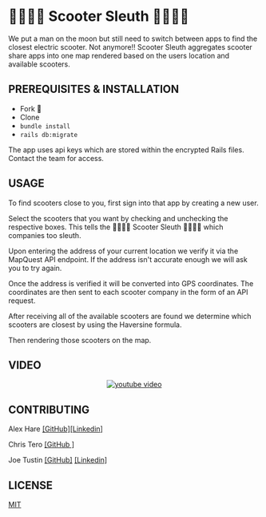 # 🛴🕵🏻‍♂️ Scooter Sleuth 🛴🕵🏻‍♀️

We put a man on the moon but still need to switch between apps to find the closest electric scooter.  Not anymore!!
Scooter Sleuth aggregates scooter share apps into one map rendered based on the users location and available scooters.


## PREREQUISITES & INSTALLATION
- Fork 🍴
- Clone
- ``` bundle install ```
- ``` rails db:migrate ```

The app uses api keys which are stored within the encrypted Rails files.  Contact the team for access.

## USAGE
To find scooters close to you, first sign into that app by creating a new user.  

Select the scooters that you want by checking and unchecking the respective boxes.  This tells the  🛴🕵🏻‍♂️ Scooter Sleuth 🛴🕵🏻‍♀️  which companies too sleuth.  

Upon entering the address of your current location we verify it via the MapQuest API endpoint.  If the address isn't accurate enough we will ask you to try again.  

Once the address is verified it will be converted into GPS coordinates.  The coordinates are then sent to each scooter company in the form of an API request.

After receiving all of the available scooters are found we determine which scooters are closest by using the Haversine formula.

Then rendering those scooters on the map.

## VIDEO 

<div align="center">
  
  [![youtube video](https://i.ytimg.com/vi/PwzsgzlYaZY/maxresdefault.jpg)](https://www.youtube.com/watch?v=PwzsgzlYaZY)
  
</div>


## CONTRIBUTING

Alex Hare [[GitHub]](https://github.com/ahare14)[[Linkedin]](www.linkedin.com/in/alexander-hare-02b78633)

Chris Tero [[GitHub ]](https://github.com/takeastand)

Joe Tustin [[GitHub]](https://github.com/drbarq) [[Linkedin]](https://www.linkedin.com/in/joetustin/)


## LICENSE

[MIT](https://choosealicense.com/licenses/mit/)
